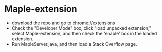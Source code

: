 # Maple-extension
- download the repo and go to chrome://extensions
- Check the "Developer Mode" box, click "load unpacked extension," select Maple-extension, and then check the 'enable' box in the loaded extension.
- Run MapleServer.java, and then load a Stack Overflow page.
